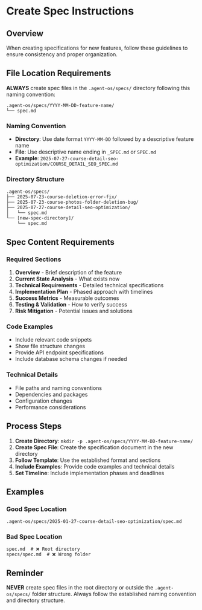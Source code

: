 # Create Spec Instructions

## Overview
When creating specifications for new features, follow these guidelines to ensure consistency and proper organization.

## File Location Requirements

**ALWAYS** create spec files in the `.agent-os/specs/` directory following this naming convention:

```
.agent-os/specs/YYYY-MM-DD-feature-name/
└── spec.md
```

### Naming Convention
- **Directory**: Use date format `YYYY-MM-DD` followed by a descriptive feature name
- **File**: Use descriptive name ending in `_SPEC.md` or `SPEC.md`
- **Example**: `2025-07-27-course-detail-seo-optimization/COURSE_DETAIL_SEO_SPEC.md`

### Directory Structure
```
.agent-os/specs/
├── 2025-07-23-course-deletion-error-fix/
├── 2025-07-23-course-photos-folder-deletion-bug/
├── 2025-07-27-course-detail-seo-optimization/
│   └── spec.md
└── [new-spec-directory]/
    └── spec.md
```

## Spec Content Requirements

### Required Sections
1. **Overview** - Brief description of the feature
2. **Current State Analysis** - What exists now
3. **Technical Requirements** - Detailed technical specifications
4. **Implementation Plan** - Phased approach with timelines
5. **Success Metrics** - Measurable outcomes
6. **Testing & Validation** - How to verify success
7. **Risk Mitigation** - Potential issues and solutions

### Code Examples
- Include relevant code snippets
- Show file structure changes
- Provide API endpoint specifications
- Include database schema changes if needed

### Technical Details
- File paths and naming conventions
- Dependencies and packages
- Configuration changes
- Performance considerations

## Process Steps

1. **Create Directory**: `mkdir -p .agent-os/specs/YYYY-MM-DD-feature-name/`
2. **Create Spec File**: Create the specification document in the new directory
3. **Follow Template**: Use the established format and sections
4. **Include Examples**: Provide code examples and technical details
5. **Set Timeline**: Include implementation phases and deadlines

## Examples

### Good Spec Location
```
.agent-os/specs/2025-01-27-course-detail-seo-optimization/spec.md
```

### Bad Spec Location
```
spec.md  # ❌ Root directory
specs/spec.md  # ❌ Wrong folder
```

## Reminder
**NEVER** create spec files in the root directory or outside the `.agent-os/specs/` folder structure. Always follow the established naming convention and directory structure. 
